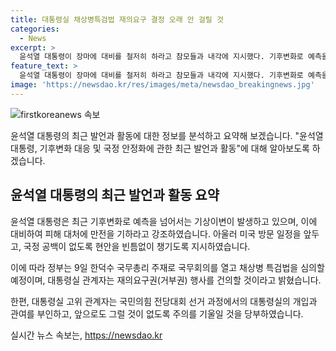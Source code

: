 ```yaml
---
title: 대통령실 채상병특검법 재의요구 결정 오래 안 걸릴 것
categories:
  - News
excerpt: >
  윤석열 대통령이 장마에 대비를 철저히 하라고 참모들과 내각에 지시했다. 기후변화로 예측을 넘어서는 기상이변이 자주 발생하고 있어 최근 호우 대처에 집중하라고 강조했다. 또한 미국 방문에 앞서 국정 공백이 없도록 현안을 챙기길 촉구했다. 한편, 대통령실은 채상병 특검법에 대해 회의를 열고 윤 대통령에게 재의요구권 행사를 건의할 것으로 전했다. 국민의힘 전당대회와 관련하여 대통령실은 선거에 개입하지 않았다고 주장했다.
feature_text: >
  윤석열 대통령이 장마에 대비를 철저히 하라고 참모들과 내각에 지시했다. 기후변화로 예측을 넘어서는 기상이변이 자주 발생하고 있어 최근 호우 대처에 집중하라고 강조했다. 또한 미국 방문에 앞서 국정 공백이 없도록 현안을 챙기길 촉구했다. 한편, 대통령실은 채상병 특검법에 대해 회의를 열고 윤 대통령에게 재의요구권 행사를 건의할 것으로 전했다. 국민의힘 전당대회와 관련하여 대통령실은 선거에 개입하지 않았다고 주장했다.
image: 'https://newsdao.kr/res/images/meta/newsdao_breakingnews.jpg'
---
```


<p><img src="https://newsdao.kr/res/images/meta/newsdao_breakingnews.jpg" alt="firstkoreanews 속보" /></p>

<p>윤석열 대통령의 최근 발언과 활동에 대한 정보를 분석하고 요약해 보겠습니다. "윤석열 대통령, 기후변화 대응 및 국정 안정화에 관한 최근 발언과 활동"에 대해 알아보도록 하겠습니다.</p>

<h2 data-ke-size="size26">윤석열 대통령의 최근 발언과 활동 요약</h2>

<p>윤석열 대통령은 최근 기후변화로 예측을 넘어서는 기상이변이 발생하고 있으며, 이에 대비하여 피해 대처에 만전을 기하라고 강조하였습니다. 아울러 미국 방문 일정을 앞두고, 국정 공백이 없도록 현안을 빈틈없이 챙기도록 지시하였습니다.</p>

<p>이에 따라 정부는 9일 한덕수 국무총리 주재로 국무회의를 열고 채상병 특검법을 심의할 예정이며, 대통령실 관계자는 재의요구권(거부권) 행사를 건의할 것이라고 밝혔습니다.</p>

<p>한편, 대통령실 고위 관계자는 국민의힘 전당대회 선거 과정에서의 대통령실의 개입과 관여를 부인하고, 앞으로도 그럴 것이 없도록 주의를 기울일 것을 당부하였습니다.</p>
실시간 뉴스 속보는, <a href="https://newsdao.kr" rel="dofollow">https://newsdao.kr</a>


